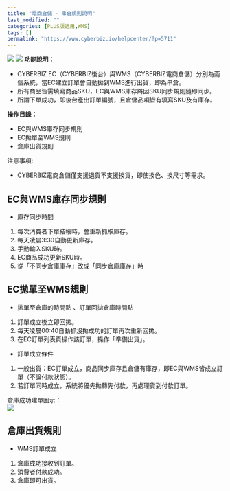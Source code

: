 ```yaml
---
title: "電商倉儲 - 串倉規則說明"
last_modified: ""
categories: [PLUS版適用,WMS]
tags: []
permalink: "https://www.cyberbiz.io/helpcenter/?p=5711"
---
```


![](https://www.cyberbiz.io/helpcenter/wp-content/uploads/一般版1.png)
![](https://www.cyberbiz.io/helpcenter/wp-content/uploads/PLUS版1.png)
**功能說明：**  

* CYBERBIZ EC（CYBERBIZ後台）與WMS（CYBERBIZ電商倉儲）分別為兩個系統，當EC建立訂單會自動拋到WMS進行出貨，即為串倉。
* 所有商品皆需填寫商品SKU，EC與WMS庫存將因SKU同步規則隨即同步。
* 所謂下單成功，即後台產出訂單編號，且倉儲品項皆有填寫SKU及有庫存。

**操作目錄：**

* EC與WMS庫存同步規則
* EC拋單至WMS規則
* 倉庫出貨規則



注意事項:  

* CYBERBIZ電商倉儲僅支援退貨不支援換貨，即使換色、換尺寸等需求。



## EC與WMS庫存同步規則

* 庫存同步時間


1. 每次消費者下單結帳時，會重新抓取庫存。
2. 每天凌晨3:30自動更新庫存。
3. 手動輸入SKU時。
4. EC商品成功更新SKU時。
5. 從「不同步倉庫庫存」改成「同步倉庫庫存」時

## EC拋單至WMS規則

* 拋單至倉庫的時間點 、訂單回拋倉庫時間點


1. 訂單成立後立即回拋。
2. 每天凌晨00:40自動抓沒拋成功的訂單再次重新回拋。
3. 在EC訂單列表頁操作該訂單，操作「準備出貨」。


* 訂單成立條件


1. 一般出貨：EC訂單成立，商品同步庫存且倉儲有庫存，即EC與WMS皆成立訂單（不論付款狀態）。
2. 若訂單同時成立，系統將優先拋轉先付款，再處理貨到付款訂單。

倉庫成功建單圖示：  
![](https://www.cyberbiz.co/support/wp-content/uploads/2020/09/串倉基本規則03.png)  

## 倉庫出貨規則

* WMS訂單成立


1. 倉庫成功接收到訂單。
2. 消費者付款成功。
3. 倉庫即可出貨。

